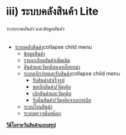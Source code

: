 # iii)    ระบบคลังสินค้า Lite

###### ระบบงานสินค้า และข้อมูลสินค้า

  * [ระบบคลังสินค้า](http://www.smlaccount.com/manual/?page_id=220)collapse child menu
    * [ข้อมูลสินค้า](http://www.smlaccount.com/manual/?page_id=1089)
    * [รายละเอียดสินค้าเพิ่มเติม](http://www.smlaccount.com/manual/?page_id=1864)
    * [สินค้าและวัตถุดิบคงเหลือยกมา](http://www.smlaccount.com/manual/?page_id=557)
    * [ระบบเบิกจ่ายและรับสินค้า](http://www.smlaccount.com/manual/?page_id=561)collapse child menu
      * [รับสินค้าสำเร็จรูป](http://www.smlaccount.com/manual/?page_id=1491)
      * [ขอเบิกสินค้า/วัตถุดิบ](http://www.smlaccount.com/manual/?page_id=1495)
      * [เบิกสินค้าและวัตถุดิบ](http://www.smlaccount.com/manual/?page_id=1499)
      * [รับคืนสินค้า/วัตถุดิบจากการเบิก](http://www.smlaccount.com/manual/?page_id=1503)
    * [ระบบโอนสินค้า](http://www.smlaccount.com/manual/?page_id=565)
    * [ระบบตรวจนับสต๊อก](http://www.smlaccount.com/manual/?page_id=569)

  [**วีดีโอรายวันสินค้าแบบสรุป**](https://youtu.be/zit91nAtZ3Y)

